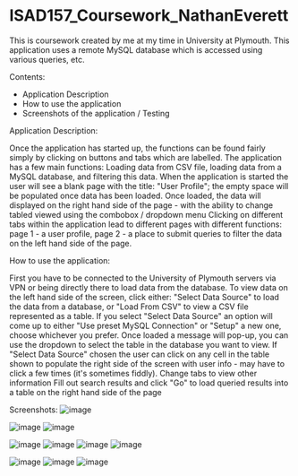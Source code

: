 # ISAD157_Coursework_NathanEverett
This is coursework created by me at my time in University at Plymouth. This application uses a remote MySQL database which is accessed using various queries, etc.


Contents:

- Application Description
- How to use the application
- Screenshots of the application / Testing

Application Description:

Once the application has started up, the functions can be found fairly simply by clicking on buttons and tabs which are labelled.
The application has a few main functions: Loading data from CSV file, loading data from a MySQL database, and filtering this data.
When the application is started the user will see a blank page with the title: "User Profile"; the empty space will be populated once data has been loaded.
Once loaded, the data will displayed on the right hand side of the page - with the ability to change tabled viewed using the combobox / dropdown menu
Clicking on different tabs within the application lead to different pages with different functions: page 1 - a user profile, page 2 - a place to submit queries to filter the data on the left hand side of the page.


How to use the application:

First you have to be connected to the University of Plymouth servers via VPN or being directly there to load data from the database.
To view data on the left hand side of the screen, click either: "Select Data Source" to load the data from a database, or "Load From CSV" to view a CSV file represented as a table.
If you select "Select Data Source" an option will come up to either "Use preset MySQL Connection" or "Setup" a new one, choose whichever you prefer. Once loaded a message will pop-up, you can use the dropdown to select the table in the database you want to view.
If "Select Data Source" chosen the user can click on any cell in the table shown to populate the right side of the screen with user info - may have to click a few times (it's sometimes fiddly).
Change tabs to view other information
Fill out search results and click "Go" to load queried results into a table on the right hand side of the page


Screenshots:
![image](https://user-images.githubusercontent.com/43852724/81899626-363eee80-95b3-11ea-92e7-e09d5a5e8639.png)

![image](https://user-images.githubusercontent.com/43852724/81899733-6090ac00-95b3-11ea-9149-4a580f288566.png)
![image](https://user-images.githubusercontent.com/43852724/81899759-6e463180-95b3-11ea-86fe-375de35e0a6d.png)

![image](https://user-images.githubusercontent.com/43852724/81899783-7ef6a780-95b3-11ea-90f3-17196e7e4bab.png)
![image](https://user-images.githubusercontent.com/43852724/81899809-946bd180-95b3-11ea-83fc-1b6e0aaf7073.png)
![image](https://user-images.githubusercontent.com/43852724/81899849-a64d7480-95b3-11ea-8b72-ba96c006d6de.png)
![image](https://user-images.githubusercontent.com/43852724/81899941-cd0bab00-95b3-11ea-9725-e8806bce1ef5.png)

![image](https://user-images.githubusercontent.com/43852724/81900021-f593a500-95b3-11ea-951f-613b3bd72ce9.png)
![image](https://user-images.githubusercontent.com/43852724/81900107-2247bc80-95b4-11ea-86df-987f3bc58309.png)
![image](https://user-images.githubusercontent.com/43852724/81900184-3f7c8b00-95b4-11ea-901c-07654d2000be.png)



